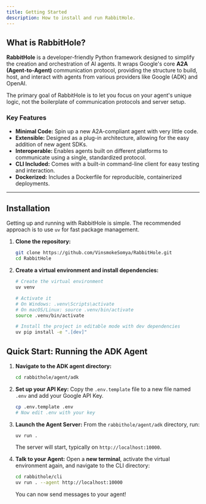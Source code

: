 ```yaml
---
title: Getting Started
description: How to install and run RabbitHole.
---
```


## What is RabbitHole?
**RabbitHole** is a developer-friendly Python framework designed to simplify the creation and orchestration of AI agents. It wraps Google's core **A2A (Agent-to-Agent)** communication protocol, providing the structure to build, host, and interact with agents from various providers like Google (ADK) and OpenAI.

The primary goal of RabbitHole is to let you focus on your agent's unique logic, not the boilerplate of communication protocols and server setup.

### Key Features
- **Minimal Code:** Spin up a new A2A-compliant agent with very little code.
- **Extensible:** Designed as a plug-in architecture, allowing for the easy addition of new agent SDKs.
- **Interoperable:** Enables agents built on different platforms to communicate using a single, standardized protocol.
- **CLI Included:** Comes with a built-in command-line client for easy testing and interaction.
- **Dockerized:** Includes a Dockerfile for reproducible, containerized deployments.

---

## Installation
Getting up and running with RabbitHole is simple. The recommended approach is to use `uv` for fast package management.

1.  **Clone the repository:**
    ```bash
    git clone https://github.com/VinsmokeSomya/RabbitHole.git
    cd RabbitHole
    ```
2.  **Create a virtual environment and install dependencies:**
    ```bash
    # Create the virtual environment
    uv venv

    # Activate it
    # On Windows: .venv\Scripts\activate
    # On macOS/Linux: source .venv/bin/activate
    source .venv/bin/activate

    # Install the project in editable mode with dev dependencies
    uv pip install -e ".[dev]"
    ```

## Quick Start: Running the ADK Agent
1.  **Navigate to the ADK agent directory:**
    ```bash
    cd rabbithole/agent/adk
    ```
2.  **Set up your API Key:**
    Copy the `.env.template` file to a new file named `.env` and add your Google API Key.
    ```bash
    cp .env.template .env
    # Now edit .env with your key
    ```
3.  **Launch the Agent Server:**
    From the `rabbithole/agent/adk` directory, run:
    ```bash
    uv run .
    ```
    The server will start, typically on `http://localhost:10000`.

4.  **Talk to your Agent:**
    Open a **new terminal**, activate the virtual environment again, and navigate to the CLI directory:
    ```bash
    cd rabbithole/cli
    uv run . --agent http://localhost:10000
    ```
    You can now send messages to your agent! 